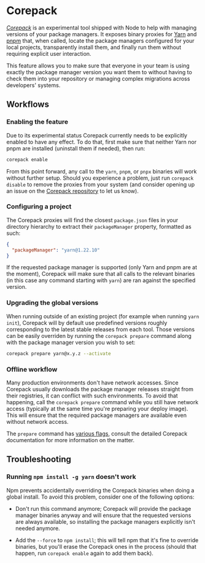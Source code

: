 # Corepack

<!-- introduced_in=REPLACEME -->
<!-- type=misc -->

_[Corepack][]_ is an experimental tool shipped with Node to help with managing versions of your package managers. It exposes binary proxies for [Yarn][] and [pnpm][] that, when called, locate the package managers configured for your local projects, transparently install them, and finally run them without requiring explicit user interaction.

This feature allows you to make sure that everyone in your team is using exactly the package manager version you want them to without having to check them into your repository or managing complex migrations across developers' systems.

## Workflows

### Enabling the feature

Due to its experimental status Corepack currently needs to be explicitly enabled to have any effect. To do that, first make sure that neither Yarn nor pnpm are installed (uninstall them if needed), then run:

```bash
corepack enable
```

From this point forward, any call to the `yarn`, `pnpm`, or `pnpx` binaries will work without further setup. Should you experience a problem, just run `corepack disable` to remove the proxies from your system (and consider opening up an issue on the [Corepack repository][] to let us know).

### Configuring a project

The Corepack proxies will find the closest `package.json` files in your directory hierarchy to extract their `packageManager` property, formatted as such:

```json
{
  "packageManager": "yarn@1.22.10"
}
```

If the requested package manager is supported (only Yarn and pnpm are at the moment), Corepack will make sure that all calls to the relevant binaries (in this case any command starting with `yarn`) are ran against the specified version.

### Upgrading the global versions

When running outside of an existing project (for example when running `yarn init`), Corepack will by default use predefined versions roughly corresponding to the latest stable releases from each tool. Those versions can be easily overriden by running the `corepack prepare` command along with the package manager version you wish to set:

```bash
corepack prepare yarn@x.y.z --activate
```

### Offline workflow

Many production environments don't have network accesses. Since Corepack usually downloads the package manager releases straight from their registries, it can conflict with such environments. To avoid that happening, call the `corepack prepare` command while you still have network access (typically at the same time you're preparing your deploy image). This will ensure that the required package managers are available even without network access.

The `prepare` command has [various flags][], consult the detailed Corepack documentation for more information on the matter.

## Troubleshooting

### Running `npm install -g yarn` doesn't work

Npm prevents accidentally overriding the Corepack binaries when doing a global install. To avoid this problem, consider one of the following options:

- Don't run this command anymore; Corepack will provide the package manager binaries anyway and will ensure that the requested versions are always available, so installing the package managers explicitly isn't needed anymore.

- Add the `--force` to `npm install`; this will tell npm that it's fine to override binaries, but you'll erase the Corepack ones in the process (should that happen, run `corepack enable` again to add them back).

[Corepack]: https://github.com/arcanis/corepack
[Yarn]: https://yarnpkg.com
[pnpm]: https://pnpm.js.org
[Corepack repository]: https://github.com/arcanis/corepack
[various flags]: https://github.com/arcanis/corepack#utility-commands
